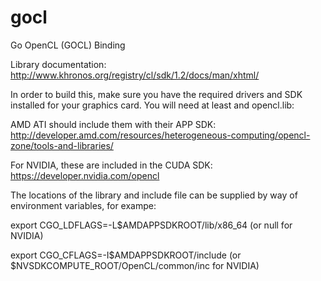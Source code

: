gocl
====

Go OpenCL (GOCL) Binding


Library documentation: http://www.khronos.org/registry/cl/sdk/1.2/docs/man/xhtml/

In order to build this, make sure you have the required drivers and SDK installed for your graphics card. You will need at least and opencl.lib:

AMD ATI should include them with their APP SDK: http://developer.amd.com/resources/heterogeneous-computing/opencl-zone/tools-and-libraries/

For NVIDIA, these are included in the CUDA SDK: https://developer.nvidia.com/opencl

The locations of the library and include file can be supplied by way of environment variables, for exampe: 

export CGO_LDFLAGS=-L$AMDAPPSDKROOT/lib/x86_64 (or null for NVIDIA)

export CGO_CFLAGS=-I$AMDAPPSDKROOT/include (or $NVSDKCOMPUTE_ROOT/OpenCL/common/inc for NVIDIA)
